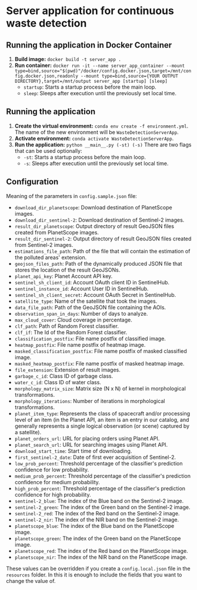 # Server application for continuous waste detection

## Running the application in Docker Container

1. **Build image:** `docker build -t server_app .`
2. **Run container:** `docker run -it --name server_app_container --mount type=bind,source="$(pwd)"/docker/config.docker.json,target=/mnt/config.docker.json,readonly --mount type=bind,source={YOUR OUTPUT DIRECTORY},target=/mnt/output server_app [startup] [sleep]`
   - `startup`: Starts a startup process before the main loop.
   - `sleep`: Sleeps after execution until the previously set local time.

## Running the application

1. **Create the virtual environment:** `conda env create -f environment.yml`. The name of the new environment will be `WasteDetectionServerApp`.
2. **Activate environment:** `conda activate WasteDetectionServerApp`.
3. **Run the application:** `python __main__.py (-st) (-s)` There are two flags that can be used optionally:
   - `-st`: Starts a startup process before the main loop.
   - `-s`: Sleeps after execution until the previously set local time.

## Configuration

Meaning of the parameters in `config.sample.json` file:

- `download_dir_planetscope`: Download destination of PlanetScope images.
- `download_dir_sentinel-2`: Download destination of Sentinel-2 images.
- `result_dir_planetscope`: Output directory of result GeoJSON files created from PlanetScope images.
- `result_dir_sentinel-2`: Output directory of result GeoJSON files created from Sentinel-2 images.
- `estimations_file_path`: Path of the file that will contain the estimation of the polluted areas' extension.
- `geojson_files_path`: Path of the dynamically produced JSON file that stores the location of the result GeoJSONs.
- `planet_api_key`: Planet Account API key.
- `sentinel_sh_client_id`: Account OAuth client ID in SentinelHub.
- `sentinel_instance_id`: Account User ID in SentinelHub.
- `sentinel_sh_client_secret`: Account OAuth Secret in SentinelHub.
- `satellite_type`: Name of the satellite that took the images.
- `data_file_path`: Path of the GeoJSON file containing the AOIs.
- `observation_span_in_days`: Number of days to analyze.
- `max_cloud_cover`: Cloud coverage in percentage.
- `clf_path`: Path of Random Forest classifier.
- `clf_if`: The Id of the Random Forest classifier.
- `classification_postfix`: File name postfix of classified image.
- `heatmap_postfix`: File name postfix of heatmap image.
- `masked_classification_postfix`: File name postfix of masked classified image.
- `masked_heatmap_postfix`: File name postfix of masked heatmap image.
- `file_extension`: Extension of result images.
- `garbage_c_id`: Class ID of garbage class.
- `water_c_id`: Class ID of water class.
- `morphology_matrix_size`: Matrix size (N x N) of kernel in morphological transformations.
- `morphology_iterations`: Number of iterations in morphological transformations.
- `planet_item_type`: Represents the class of spacecraft and/or processing level of an item (in the Planet API, an item is an entry in our catalog, and generally represents a single logical observation (or scene) captured by a satellite).
- `planet_orders_url`: URL for placing orders using Planet API.
- `planet_search_url`: URL for searching images using Planet API.
- `download_start_time`: Start time of downloading.
- `first_sentinel-2_date`: Date of first ever acquisition of Sentinel-2.
- `low_prob_percent`: Threshold percentage of the classifier's prediction confidence for low probability.
- `medium_prob_percent`: Threshold percentage of the classifier's prediction confidence for medium probability.
- `high_prob_percent`: Threshold percentage of the classifier's prediction confidence for high probability.
- `sentinel-2_blue`: The index of the Blue band on the Sentinel-2 image.
- `sentinel-2_green`: The index of the Green band on the Sentinel-2 image.
- `sentinel-2_red`: The index of the Red band on the Sentinel-2 image.
- `sentinel-2_nir`: The index of the NIR band on the Sentinel-2 image.
- `planetscope_blue`: The index of the Blue band on the PlanetScope image.
- `planetscope_green`: The index of the Green band on the PlanetScope image.
- `planetscope_red`: The index of the Red band on the PlanetScope image.
- `planetscope_nir`: The index of the NIR band on the PlanetScope image.

These values can be overridden if you create a `config.local.json` file in the `resources` folder. In this it is enough to include the fields that you want to change the value of.
